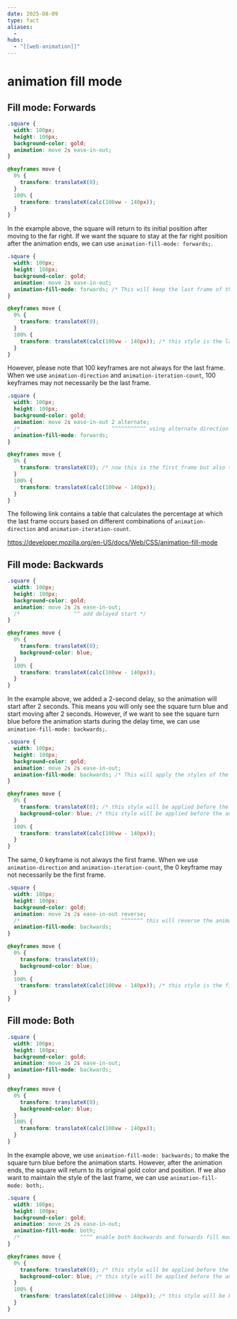 ```yaml
---
date: 2025-08-09
type: fact
aliases:
  -
hubs:
  - "[[web-animation]]"
---
```


# animation fill mode

## Fill mode: Forwards

```css
.square {
  width: 100px;
  height: 100px;
  background-color: gold;
  animation: move 2s ease-in-out;
}

@keyframes move {
  0% {
    transform: translateX(0);
  }
  100% {
    transform: translateX(calc(100vw - 140px));
  }
}
```

In the example above, the square will return to its initial position after moving to the far right. If we want the square to stay at the far right position after the animation ends, we can use `animation-fill-mode: forwards;`.

```css
.square {
  width: 100px;
  height: 100px;
  background-color: gold;
  animation: move 2s ease-in-out;
  animation-fill-mode: forwards; /* This will keep the last frame of the animation */
}

@keyframes move {
  0% {
    transform: translateX(0);
  }
  100% {
    transform: translateX(calc(100vw - 140px)); /* this style is the last frame, so it will be kept */
  }
}
```

However, please note that 100 keyframes are not always for the last frame. When we use `animation-direction` and `animation-iteration-count`, 100 keyframes may not necessarily be the last frame.

```css
.square {
  width: 100px;
  height: 100px;
  background-color: gold;
  animation: move 2s ease-in-out 2 alternate;
  /*                             ^^^^^^^^^^^ using alternate direction and set to 2 iterations */
  animation-fill-mode: forwards;
}

@keyframes move {
  0% {
    transform: translateX(0); /* now this is the first frame but also the last frame, so it will be kept */
  }
  100% {
    transform: translateX(calc(100vw - 140px));
  }
}
```

The following link contains a table that calculates the percentage at which the last frame occurs based on different combinations of `animation-direction` and `animation-iteration-count`.

https://developer.mozilla.org/en-US/docs/Web/CSS/animation-fill-mode

## Fill mode: Backwards

```css
.square {
  width: 100px;
  height: 100px;
  background-color: gold;
  animation: move 2s 2s ease-in-out;
  /*                 ^^ add delayed start */
}

@keyframes move {
  0% {
    transform: translateX(0);
    background-color: blue;
  }
  100% {
    transform: translateX(calc(100vw - 140px));
  }
}
```

In the example above, we added a 2-second delay, so the animation will start after 2 seconds. This means you will only see the square turn blue and start moving after 2 seconds. However, if we want to see the square turn blue before the animation starts during the delay time, we can use `animation-fill-mode: backwards;`.

```css
.square {
  width: 100px;
  height: 100px;
  background-color: gold;
  animation: move 2s 2s ease-in-out;
  animation-fill-mode: backwards; /* This will apply the styles of the first keyframe before the animation starts */
}

@keyframes move {
  0% {
    transform: translateX(0); /* this style will be applied before the animation starts */
    background-color: blue; /* this style will be applied before the animation starts */
  }
  100% {
    transform: translateX(calc(100vw - 140px));
  }
}
```

The same, 0 keyframe is not always the first frame. When we use `animation-direction` and `animation-iteration-count`, the 0 keyframe may not necessarily be the first frame.

```css
.square {
  width: 100px;
  height: 100px;
  background-color: gold;
  animation: move 2s 2s ease-in-out reverse;
  /*                                ^^^^^^^ this will reverse the animation, so the first frame will be the 100% keyframe */
  animation-fill-mode: backwards;
}

@keyframes move {
  0% {
    transform: translateX(0);
    background-color: blue;
  }
  100% {
    transform: translateX(calc(100vw - 140px)); /* this style is the first frame because of the reverse direction, so it will be applied before the animation starts */
  }
}
```

## Fill mode: Both

```css
.square {
  width: 100px;
  height: 100px;
  background-color: gold;
  animation: move 2s 2s ease-in-out;
  animation-fill-mode: backwards;
}

@keyframes move {
  0% {
    transform: translateX(0);
    background-color: blue;
  }
  100% {
    transform: translateX(calc(100vw - 140px));
  }
}
```

In the example above, we use `animation-fill-mode: backwards;` to make the square turn blue before the animation starts. However, after the animation ends, the square will return to its original gold color and position. If we also want to maintain the style of the last frame, we can use `animation-fill-mode: both;`.

```css
.square {
  width: 100px;
  height: 100px;
  background-color: gold;
  animation: move 2s 2s ease-in-out;
  animation-fill-mode: both;
  /*                   ^^^^ enable both backwards and forwards fill modes */
}

@keyframes move {
  0% {
    transform: translateX(0); /* this style will be applied before the animation starts */
    background-color: blue; /* this style will be applied before the animation starts */
  }
  100% {
    transform: translateX(calc(100vw - 140px)); /* this style will be kept after the animation ends */
  }
}
```
